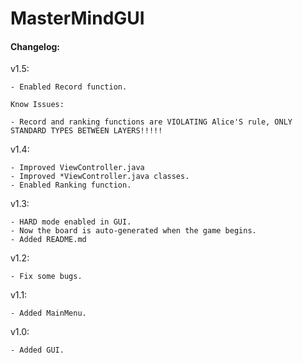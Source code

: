 # MasterMindGUI

<h4>Changelog:</h4>

v1.5:

    - Enabled Record function.
    
    Know Issues:
    
    - Record and ranking functions are VIOLATING Alice'S rule, ONLY STANDARD TYPES BETWEEN LAYERS!!!!!

v1.4:

    - Improved ViewController.java
    - Improved *ViewController.java classes.
    - Enabled Ranking function.

v1.3:

    - HARD mode enabled in GUI.
    - Now the board is auto-generated when the game begins.
    - Added README.md

v1.2:

    - Fix some bugs.

v1.1:

    - Added MainMenu.

v1.0:

    - Added GUI.
